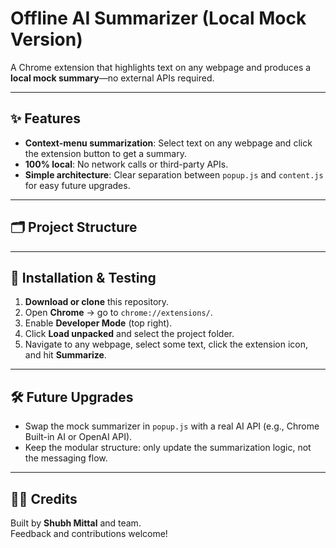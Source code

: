 # Offline AI Summarizer (Local Mock Version)

A Chrome extension that highlights text on any webpage and produces a **local mock summary**—no external APIs required.

---

## ✨ Features
- **Context-menu summarization**: Select text on any webpage and click the extension button to get a summary.
- **100% local**: No network calls or third-party APIs.
- **Simple architecture**: Clear separation between `popup.js` and `content.js` for easy future upgrades.

---

## 🗂 Project Structure

---

## 🚀 Installation & Testing
1. **Download or clone** this repository.
2. Open **Chrome** → go to `chrome://extensions/`.
3. Enable **Developer Mode** (top right).
4. Click **Load unpacked** and select the project folder.
5. Navigate to any webpage, select some text, click the extension icon, and hit **Summarize**.

---

## 🛠 Future Upgrades
- Swap the mock summarizer in `popup.js` with a real AI API (e.g., Chrome Built-in AI or OpenAI API).
- Keep the modular structure: only update the summarization logic, not the messaging flow.

---

## 👩‍💻 Credits
Built by **Shubh Mittal** and team.  
Feedback and contributions welcome!

